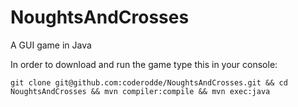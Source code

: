 # NoughtsAndCrosses
A GUI game in Java

In order to download and run the game type this in your console:

    git clone git@github.com:coderodde/NoughtsAndCrosses.git && cd NoughtsAndCrosses && mvn compiler:compile && mvn exec:java

